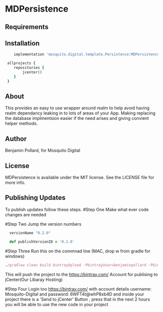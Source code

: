 # MDPersistence
## Requirements

## Installation

```ruby
    implementation 'mosquito.digital.template.Persistence:MDPersistence:0.2.0'
```
```ruby
 allprojects {
    repositories {
        jcenter()
    }
 }
```
## About

This provides an easy to use wrapper around realm to help avoid having realm dependancy leaking in to lots of areas of your App. Making replacing the database implmentsion easier if the need arises and giving convient helper methods.

## Author

Benjamin Pollard, for Mosquito Digital

## License

MDPersistence is available under the MIT license. See the LICENSE file for more info.


## Publishing Updates
To publish updates follow these steps.
#Step One
Make what ever code changes are needed

#Step Two
Jump the version numbers 
```ruby
  versionName "0.2.0"
```
```ruby
  def publishVersionID = '0.2.0'
```

#Step Three
Run this on the commnad line (MAC, drop w from gradle for windows)
```ruby
./gradlew clean build bintrayUpload -PbintrayUser=benjaminpollard -PbintrayKey=72e1948ace098e9b75396a3d2cb438823cbff889 -PdryRun=false
```

This will push the project to the https://bintray.com/ Account for publising to jCenter(Our Libaray Hosting)

#Step Four
Login too https://bintray.com/ with account details username: Mosquito-Digital and password: 6WFT4t@whP8xb4D
and inside your project there is a 'Send to jCenter' Button , press that in the next 2 hours you will be able to use the new code in your project


